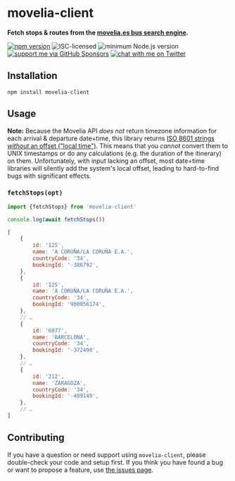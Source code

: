 # movelia-client

**Fetch stops & routes from the [movelia.es bus search engine](https://movelia.es/).**

[![npm version](https://img.shields.io/npm/v/movelia-client.svg)](https://www.npmjs.com/package/movelia-client)
![ISC-licensed](https://img.shields.io/github/license/derhuerst/movelia-client.svg)
![minimum Node.js version](https://img.shields.io/node/v/movelia-client.svg)
[![support me via GitHub Sponsors](https://img.shields.io/badge/support%20me-donate-fa7664.svg)](https://github.com/sponsors/derhuerst)
[![chat with me on Twitter](https://img.shields.io/badge/chat%20with%20me-on%20Twitter-1da1f2.svg)](https://twitter.com/derhuerst)


## Installation

```shell
npm install movelia-client
```


## Usage

**Note:** Because the Movelia API *does not* return timezone information for each arrival & departure date+time, this library returns [ISO 8601 strings *without* an offset ("local time")](https://en.wikipedia.org/wiki/ISO_8601#Local_time_(unqualified)). This means that you *cannot* convert them to UNIX timestamps or do any calculations (e.g. the duration of the itinerary) on them. Unfortunately, with input lacking an offset, most date+time libraries will silently add the system's local offset, leading to hard-to-find bugs with significant effects.

### `fetchStops(opt)`

```js
import {fetchStops} from 'movelia-client'

console.log(await fetchStops())
```

```js
[
	{
		id: '125',
		name: 'A CORUÑA/LA CORUÑA E.A.',
		countryCode: '34',
		bookingId: '-386792',
	},
	{
		id: '125',
		name: 'A CORUÑA/LA CORUÑA E.A.',
		countryCode: '34',
		bookingId: '900056174',
	},
	// …
	{
		id: '6077',
		name: 'BARCELONA',
		countryCode: '34',
		bookingId: '-372490',
	},
	// …
	{
		id: '212',
		name: 'ZARAGOZA',
		countryCode: '34',
		bookingId: '-409149',
	},
	// …
]
```


## Contributing

If you have a question or need support using `movelia-client`, please double-check your code and setup first. If you think you have found a bug or want to propose a feature, use [the issues page](https://github.com/derhuerst/movelia-client/issues).

